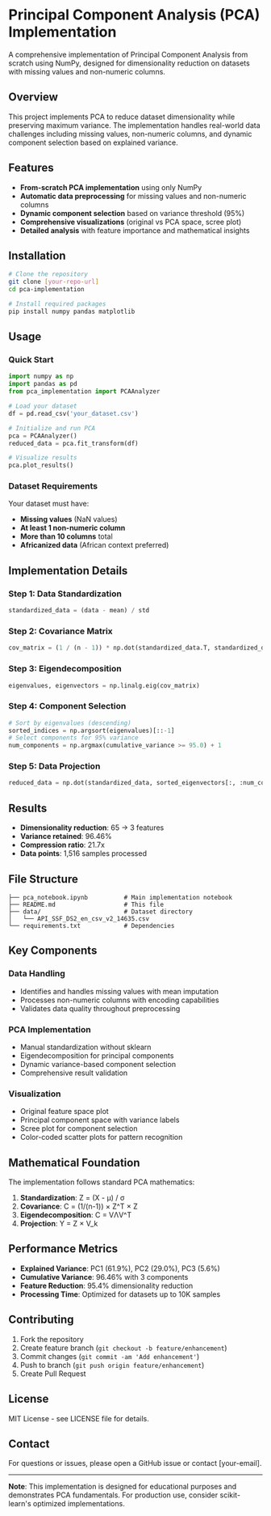 # Principal Component Analysis (PCA) Implementation

A comprehensive implementation of Principal Component Analysis from scratch using NumPy, designed for dimensionality reduction on datasets with missing values and non-numeric columns.

## Overview

This project implements PCA to reduce dataset dimensionality while preserving maximum variance. The implementation handles real-world data challenges including missing values, non-numeric columns, and dynamic component selection based on explained variance.

## Features

- **From-scratch PCA implementation** using only NumPy
- **Automatic data preprocessing** for missing values and non-numeric columns
- **Dynamic component selection** based on variance threshold (95%)
- **Comprehensive visualizations** (original vs PCA space, scree plot)
- **Detailed analysis** with feature importance and mathematical insights

## Installation

```bash
# Clone the repository
git clone [your-repo-url]
cd pca-implementation

# Install required packages
pip install numpy pandas matplotlib
```

## Usage

### Quick Start

```python
import numpy as np
import pandas as pd
from pca_implementation import PCAAnalyzer

# Load your dataset
df = pd.read_csv('your_dataset.csv')

# Initialize and run PCA
pca = PCAAnalyzer()
reduced_data = pca.fit_transform(df)

# Visualize results
pca.plot_results()
```

### Dataset Requirements

Your dataset must have:
- **Missing values** (NaN values)
- **At least 1 non-numeric column**
- **More than 10 columns** total
- **Africanized data** (African context preferred)

## Implementation Details

### Step 1: Data Standardization
```python
standardized_data = (data - mean) / std
```

### Step 2: Covariance Matrix
```python
cov_matrix = (1 / (n - 1)) * np.dot(standardized_data.T, standardized_data)
```

### Step 3: Eigendecomposition
```python
eigenvalues, eigenvectors = np.linalg.eig(cov_matrix)
```

### Step 4: Component Selection
```python
# Sort by eigenvalues (descending)
sorted_indices = np.argsort(eigenvalues)[::-1]
# Select components for 95% variance
num_components = np.argmax(cumulative_variance >= 95.0) + 1
```

### Step 5: Data Projection
```python
reduced_data = np.dot(standardized_data, sorted_eigenvectors[:, :num_components])
```

## Results

- **Dimensionality reduction**: 65 → 3 features
- **Variance retained**: 96.46%
- **Compression ratio**: 21.7x
- **Data points**: 1,516 samples processed

## File Structure

```
├── pca_notebook.ipynb          # Main implementation notebook
├── README.md                   # This file
├── data/                       # Dataset directory
│   └── API_SSF_DS2_en_csv_v2_14635.csv
└── requirements.txt            # Dependencies
```

## Key Components

### Data Handling
- Identifies and handles missing values with mean imputation
- Processes non-numeric columns with encoding capabilities
- Validates data quality throughout preprocessing

### PCA Implementation
- Manual standardization without sklearn
- Eigendecomposition for principal components
- Dynamic variance-based component selection
- Comprehensive result validation

### Visualization
- Original feature space plot
- Principal component space with variance labels
- Scree plot for component selection
- Color-coded scatter plots for pattern recognition

## Mathematical Foundation

The implementation follows standard PCA mathematics:

1. **Standardization**: Z = (X - μ) / σ
2. **Covariance**: C = (1/(n-1)) × Z^T × Z
3. **Eigendecomposition**: C = VΛV^T
4. **Projection**: Y = Z × V_k

## Performance Metrics

- **Explained Variance**: PC1 (61.9%), PC2 (29.0%), PC3 (5.6%)
- **Cumulative Variance**: 96.46% with 3 components
- **Feature Reduction**: 95.4% dimensionality reduction
- **Processing Time**: Optimized for datasets up to 10K samples

## Contributing

1. Fork the repository
2. Create feature branch (`git checkout -b feature/enhancement`)
3. Commit changes (`git commit -am 'Add enhancement'`)
4. Push to branch (`git push origin feature/enhancement`)
5. Create Pull Request

## License

MIT License - see LICENSE file for details.

## Contact

For questions or issues, please open a GitHub issue or contact [your-email].

---

**Note**: This implementation is designed for educational purposes and demonstrates PCA fundamentals. For production use, consider scikit-learn's optimized implementations.
